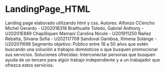 # LandingPage_HTML
Landing page elaborado utilizando html y css.
Autores: 
Alfonzo CCencho Michel Gerardo - U20201B318 
Braithuaite Toledo, Gabriel Anthony - U20201E889
Chapilliquen Mamani Carolina Nicole - U201911250
Ñañez Rebatta, Silvana Sofia - U202117709
Sandoval Gamboa, Ximena Solange - U202011698
Segmento objetivo: 
Público entre 18 a 50 años que estén buscando una solución a trabajos domésticos o que busquen promocionar sus servicios.
Soluciones ofrecidas: 
Interconectar personas que busquen ayuda de un tercero para algún trabajo independiente y a un trabajador que ofrezca estos servicios. 

